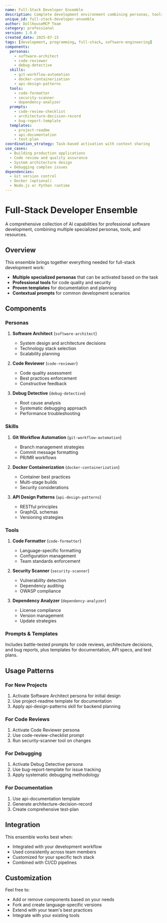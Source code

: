 ```yaml
---
name: Full-Stack Developer Ensemble
description: Complete development environment combining personas, tools, and skills for professional software development
unique_id: full-stack-developer-ensemble
author: DollhouseMCP Team
category: professional
version: 1.0.0
created_date: 2025-07-15
tags: [development, programming, full-stack, software-engineering]
components:
  personas:
    - software-architect
    - code-reviewer
    - debug-detective
  skills:
    - git-workflow-automation
    - docker-containerization
    - api-design-patterns
  tools:
    - code-formatter
    - security-scanner
    - dependency-analyzer
  prompts:
    - code-review-checklist
    - architecture-decision-record
    - bug-report-template
  templates:
    - project-readme
    - api-documentation
    - test-plan
coordination_strategy: Task-based activation with context sharing
use_cases:
  - Building production applications
  - Code review and quality assurance
  - System architecture design
  - Debugging complex issues
dependencies:
  - Git version control
  - Docker (optional)
  - Node.js or Python runtime
---
```


# Full-Stack Developer Ensemble

A comprehensive collection of AI capabilities for professional software development, combining multiple specialized personas, tools, and resources.

## Overview

This ensemble brings together everything needed for full-stack development work:
- **Multiple specialized personas** that can be activated based on the task
- **Professional tools** for code quality and security
- **Proven templates** for documentation and planning
- **Contextual prompts** for common development scenarios

## Components

### Personas

1. **Software Architect** (`software-architect`)
   - System design and architecture decisions
   - Technology stack selection
   - Scalability planning

2. **Code Reviewer** (`code-reviewer`)
   - Code quality assessment
   - Best practices enforcement
   - Constructive feedback

3. **Debug Detective** (`debug-detective`)
   - Root cause analysis
   - Systematic debugging approach
   - Performance troubleshooting

### Skills

1. **Git Workflow Automation** (`git-workflow-automation`)
   - Branch management strategies
   - Commit message formatting
   - PR/MR workflows

2. **Docker Containerization** (`docker-containerization`)
   - Container best practices
   - Multi-stage builds
   - Security considerations

3. **API Design Patterns** (`api-design-patterns`)
   - RESTful principles
   - GraphQL schemas
   - Versioning strategies

### Tools

1. **Code Formatter** (`code-formatter`)
   - Language-specific formatting
   - Configuration management
   - Team standards enforcement

2. **Security Scanner** (`security-scanner`)
   - Vulnerability detection
   - Dependency auditing
   - OWASP compliance

3. **Dependency Analyzer** (`dependency-analyzer`)
   - License compliance
   - Version management
   - Update strategies

### Prompts & Templates

Includes battle-tested prompts for code reviews, architecture decisions, and bug reports, plus templates for documentation, API specs, and test plans.

## Usage Patterns

### For New Projects
1. Activate Software Architect persona for initial design
2. Use project-readme template for documentation
3. Apply api-design-patterns skill for backend planning

### For Code Reviews
1. Activate Code Reviewer persona
2. Use code-review-checklist prompt
3. Run security-scanner tool on changes

### For Debugging
1. Activate Debug Detective persona
2. Use bug-report-template for issue tracking
3. Apply systematic debugging methodology

### For Documentation
1. Use api-documentation template
2. Generate architecture-decision-record
3. Create comprehensive test-plan

## Integration

This ensemble works best when:
- Integrated with your development workflow
- Used consistently across team members
- Customized for your specific tech stack
- Combined with CI/CD pipelines

## Customization

Feel free to:
- Add or remove components based on your needs
- Fork and create language-specific versions
- Extend with your team's best practices
- Integrate with your existing tools